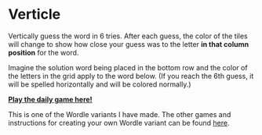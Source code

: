 # Verticle

Vertically guess the word in 6 tries. After each guess, the color of the tiles will
change to show how close your guess was to 
the letter <strong>in that column position</strong> for the word.

Imagine the solution word being placed in the bottom row and 
the color of the letters in the grid apply to the word below.
(If you reach the 6th guess, it will be spelled horizontally and will be colored normally.)

[**Play the daily game here!**](https://rebrand.ly/verticle)

This is one of the Wordle variants I have made. The other games and instructions for creating your own Wordle variant can be found [here](https://github.com/Compsciler/Wordle-With-Score-Database/).
